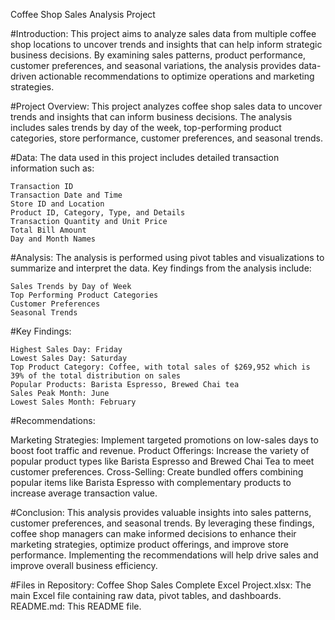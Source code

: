 Coffee Shop Sales Analysis Project

#Introduction:
This project aims to analyze sales data from multiple coffee shop locations to uncover trends and insights that can help inform strategic business decisions. By examining sales patterns, product performance, customer preferences, and seasonal variations, the analysis provides data-driven  actionable recommendations to optimize operations and marketing strategies.

#Project Overview:
This project analyzes coffee shop sales data to uncover trends and insights that can inform business decisions. The analysis includes sales trends by day of the week, top-performing product categories, store performance, customer preferences, and seasonal trends.

#Data:
The data used in this project includes detailed transaction information such as:

    Transaction ID
    Transaction Date and Time
    Store ID and Location
    Product ID, Category, Type, and Details
    Transaction Quantity and Unit Price
    Total Bill Amount
    Day and Month Names

#Analysis:
The analysis is performed using pivot tables and visualizations to summarize and interpret the data. Key findings from the analysis include:

    Sales Trends by Day of Week
    Top Performing Product Categories
    Customer Preferences
    Seasonal Trends

#Key Findings:

    Highest Sales Day: Friday
    Lowest Sales Day: Saturday
    Top Product Category: Coffee, with total sales of $269,952 which is 39% of the total distribution on sales
    Popular Products: Barista Espresso, Brewed Chai tea
    Sales Peak Month: June
    Lowest Sales Month: February

#Recommendations:

Marketing Strategies: Implement targeted promotions on low-sales days to boost foot traffic and revenue.
Product Offerings: Increase the variety of popular product types like Barista Espresso and Brewed Chai Tea to meet customer preferences.
Cross-Selling: Create bundled offers combining popular items like Barista Espresso with complementary products to increase average transaction value.

#Conclusion:
This analysis provides valuable insights into sales patterns, customer preferences, and seasonal trends. By leveraging these findings, coffee shop managers can make informed decisions to enhance their marketing strategies, optimize product offerings, and improve store performance. Implementing the recommendations will help drive sales and improve overall business efficiency.

#Files in Repository:
Coffee Shop Sales Complete Excel Project.xlsx: The main Excel file containing raw data, pivot tables, and dashboards.
README.md: This README file.
